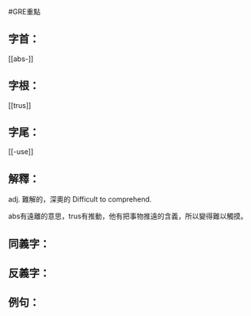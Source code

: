 #GRE重點 
## 字首：
[[abs-]]

## 字根：
[[trus]]

## 字尾：
[[-use]]


## 解釋：
adj.
難解的，深奧的
Difficult to comprehend.

abs有遠離的意思，trus有推動，他有把事物推遠的含義，所以變得難以觸摸。

## 同義字：

## 反義字：

## 例句：

